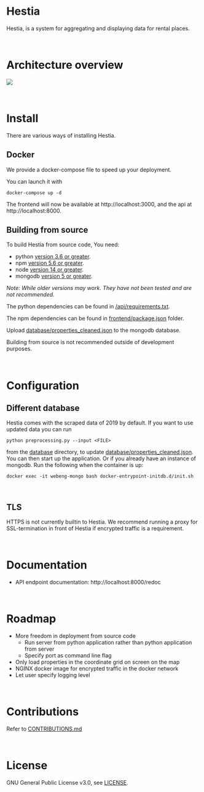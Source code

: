 # Hestia

Hestia, is a system for aggregating and displaying data for rental places.

</br>

# Architecture overview

![](https://i.ibb.co/5rPHR1N/architecture-Diagram.png)

</br>

# Install

There are various ways of installing Hestia.

## Docker

We provide a docker-compose file to speed up your deployment. 

You can launch it with

```
docker-compose up -d
```

The frontend will now be available at http://localhost:3000, and the api at http://localhost:8000.

## Building from source

To build Hestia from source code, You need:
* python [version 3.6 or greater](https://www.python.org/).
* npm [version 5.6 or greater](https://www.npmjs.com/).
* node [version 14 or greater](https://nodejs.org/).
* mongodb [version 5 or greater](https://www.mongodb.com/).

_Note: While older versions may work. They have not been tested and are not recommended._

The python dependencies can be found in [/api/requirements.txt](/api/requirements.txt).

The npm dependencies can be found in [frontend/package.json](/frontend/package.json) folder.

Upload [database/properties_cleaned.json](database/properties_cleaned.json) to the mongodb database.

Building from source is not recommended outside of development purposes.

</br>

# Configuration

## Different database

Hestia comes with the scraped data of 2019 by default. If you want to use updated data you can run
```
python preprocessing.py --input <FILE>
```
from the [database](database) directory, to update [database/properties_cleaned.json](database/properties_cleaned.json). You can then start up the application. Or if you already have an instance of mongodb. Run the following when the container is up:
```
docker exec -it webeng-mongo bash docker-entrypoint-initdb.d/init.sh
```

</br>

## TLS

HTTPS is not currently builtin to Hestia. We recommend running a proxy for SSL-termination in front of Hestia if encrypted traffic is a requirement.

</br>

# Documentation

- API endpoint documentation: http://localhost:8000/redoc

</br>

# Roadmap
- More freedom in deployment from source code
  - Run server from python application rather than python application from server
  - Specify port as command line flag
- Only load properties in the coordinate grid on screen on the map
- NGINX docker image for encrypted traffic in the docker network
- Let user specify logging level

</br>

# Contributions

Refer to [CONTRIBUTIONS.md](CONTRIBUTIONS.md)

</br>

# License

GNU General Public License v3.0, see [LICENSE](https://github.com/WebEng-RUG/2021-Group41/blob/main/LICENSE).
